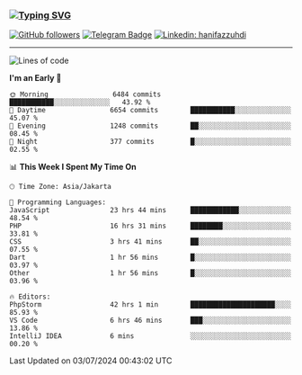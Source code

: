 ### [![Typing SVG](https://readme-typing-svg.herokuapp.com?font=lato&size=22&lines=Hi+There+👋)](https://git.io/typing-svg) 

[![GitHub followers](https://img.shields.io/github/followers/hanifazzuhdi?label=Follow&style=social)](https://github.com/hanifazzuhdi/?tab=follow) 
[![Telegram Badge](https://img.shields.io/badge/-hanif0198-blue?style=social&logo=telegram&link=https://www.t.me/hanif0198/)](https://www.t.me/hanif0198/) 
[![Linkedin: hanifazzuhdi](https://img.shields.io/badge/-hanifazzuhdi-blue?style=flat-square&logo=Linkedin&logoColor=white&link=https://www.linkedin.com/in/hanif-az-zuhdi-69688019b/)](https://www.linkedin.com/in/hanif-az-zuhdi-69688019b/) 

<hr/>

<!--START_SECTION:waka-->
![Lines of code](https://img.shields.io/badge/From%20Hello%20World%20I%27ve%20Written-58.2%20million%20lines%20of%20code-blue)

**I'm an Early 🐤** 

```text
🌞 Morning                6484 commits        ███████████░░░░░░░░░░░░░░   43.92 % 
🌆 Daytime                6654 commits        ███████████░░░░░░░░░░░░░░   45.07 % 
🌃 Evening                1248 commits        ██░░░░░░░░░░░░░░░░░░░░░░░   08.45 % 
🌙 Night                  377 commits         █░░░░░░░░░░░░░░░░░░░░░░░░   02.55 % 
```


📊 **This Week I Spent My Time On** 

```text
🕑︎ Time Zone: Asia/Jakarta

💬 Programming Languages: 
JavaScript               23 hrs 44 mins      ████████████░░░░░░░░░░░░░   48.54 % 
PHP                      16 hrs 31 mins      ████████░░░░░░░░░░░░░░░░░   33.81 % 
CSS                      3 hrs 41 mins       ██░░░░░░░░░░░░░░░░░░░░░░░   07.55 % 
Dart                     1 hr 56 mins        █░░░░░░░░░░░░░░░░░░░░░░░░   03.97 % 
Other                    1 hr 56 mins        █░░░░░░░░░░░░░░░░░░░░░░░░   03.96 % 

🔥 Editors: 
PhpStorm                 42 hrs 1 min        █████████████████████░░░░   85.93 % 
VS Code                  6 hrs 46 mins       ███░░░░░░░░░░░░░░░░░░░░░░   13.86 % 
IntelliJ IDEA            6 mins              ░░░░░░░░░░░░░░░░░░░░░░░░░   00.20 % 
```


 Last Updated on 03/07/2024 00:43:02 UTC
<!--END_SECTION:waka-->
